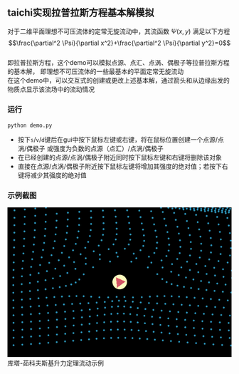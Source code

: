 ## taichi实现拉普拉斯方程基本解模拟
对于二维平面理想不可压流体的定常无旋流动中，其流函数 $\Psi (x, y)$ 满足以下方程  
$$\frac{\partial^2 \Psi}{\partial x^2}+\frac{\partial^2 \Psi}{\partial y^2}=0$$  
即拉普拉斯方程，这个demo可以模拟点源、点汇、点涡、偶极子等拉普拉斯方程的基本解，
即理想不可压流体的一些最基本的平面定常无旋流动  
在这个demo中，可以交互式的创建或更改上述基本解，通过箭头和从边缘出发的物质点显示该流场中的流动情况

### 运行
```shell script
python demo.py
```
* 按下`s`/`v`/`d`键后在gui中按下鼠标左键或右键，将在鼠标位置创建一个点源/点涡/偶极子
或强度为负数的点源（点汇）/点涡/偶极子
* 在已经创建的点源/点涡/偶极子附近同时按下鼠标左键和右键将删除该对象
* 直接在点源/点涡/偶极子附近按下鼠标左键将增加其强度的绝对值；若按下右键将减少其强度的绝对值

### 示例截图
![demp.png](demo.gif)  
库塔-茹科夫斯基升力定理流动示例
